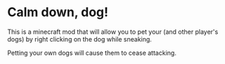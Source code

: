 ﻿# Calm down, dog!
This is a minecraft mod that will allow you to pet your (and other player's dogs) by right clicking on the dog while sneaking.

Petting your own dogs will cause them to cease attacking.
